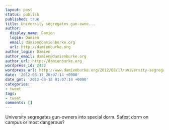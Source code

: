 ```yaml
---
layout: post
status: publish
published: true
title: University segregates gun-owne...
author:
  display_name: Damien
  login: Damien
  email: damien@damienburke.org
  url: http://damienburke.org
author_login: Damien
author_email: damien@damienburke.org
author_url: http://damienburke.org
wordpress_id: 2432
wordpress_url: http://www.damienburke.org/2012/08/17/university-segregates-gun-owne/
date: '2012-08-17 20:07:14 +0000'
date_gmt: '2012-08-18 01:07:14 +0000'
categories:
- tweet
tags:
- tweet
comments: []
---
```

<p>University segregates gun-owners into special dorm. Safest dorm on campus or most dangerous?</p>
